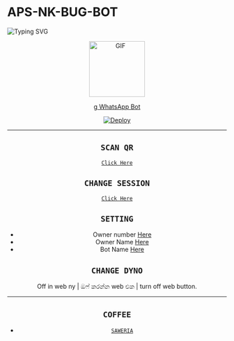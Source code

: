 # APS-NK-BUG-BOT

<img
        src="https://readme-typing-svg.herokuapp.com/?size=30&width=800&lines=Click+On+The+Gif+To+Install+The+Bot."
            alt="Typing SVG"
        />
    </a>
</p>
<div align="center">
  <p align="center">
  <a href="https://youtu.be/BcMIibIUmHc"><img src="https://media.giphy.com/media/Uhl43Qa5QbhKglX8DX/giphy.gif" alt="GIF" width="128" height="128"/>
</p>g
WhatsApp Bot

[![Deploy](https://www.herokucdn.com/deploy/button.svg)](https://heroku.com/deploy?template=https://github.com/APS-NK-MODS/APS-NK_BUG_BOT)
<p align='center'>
    </p>

-------

## `SCAN QR`

[`Click Here`](https://replit.com/@HYPER-MOD/Queen-Alexa-QR-Code)

## `CHANGE SESSION`

[`Click Here`](https://github.com/APS-NK-MODS/APS-NK_BUG_BOT/blob/main/session.json#L1)

## `SETTING`

- Owner number [Here](https://github.com/APS-NK-MODS/APS-NK_BUG_BOT/blob/main/settings.json#L4)
- Owner Name [Here](https://github.com/APS-NK-MODS/APS-NK_BUG_BOT/blob/main/settings.json#L14)
- Bot Name [Here](https://github.com/APS-NK-MODS/APS-NK_BUG_BOT/blob/main/settings.json#L15)

## `CHANGE DYNO`

Off in web ny | ඔෆ් කරන්න web එක | turn off web button.

----------

## ```COFFEE```

- [`SAWERIA`](https://saweria.co/hypermod)
